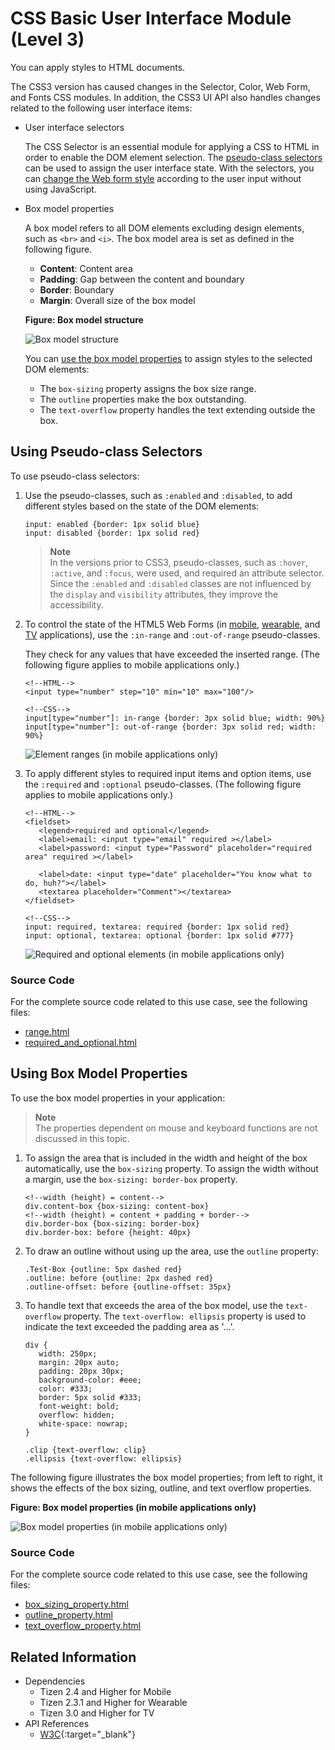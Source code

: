 # CSS Basic User Interface Module (Level 3)

You can apply styles to HTML documents.

The CSS3 version has caused changes in the Selector, Color, Web Form, and Fonts CSS modules. In addition, the CSS3 UI API also handles changes related to the following user interface items:

- User interface selectors

  The CSS Selector is an essential module for applying a CSS to HTML in order to enable the DOM element selection. The [pseudo-class selectors](https://www.w3.org/TR/2013/WD-selectors4-20130502/#pseudo-classes) can be used to assign the user interface state. With the selectors, you can [change the Web form style](#using-pseudo-class-selectors) according to the user input without using JavaScript.

- Box model properties

  A box model refers to all DOM elements excluding design elements, such as `<br>` and `<i>`. The box model area is set as defined in the following figure.

  - **Content**: Content area
  - **Padding**: Gap between the content and boundary
  - **Border**: Boundary
  - **Margin**: Overall size of the box model

  **Figure: Box model structure**

  ![Box model structure](./media/box_model_properties_struct.png)

  You can [use the box model properties](#using-box-model-properties) to assign styles to the selected DOM elements:

  - The `box-sizing` property assigns the box size range.
  - The `outline` properties make the box outstanding.
  - The `text-overflow` property handles the text extending outside the box.

## Using Pseudo-class Selectors

To use pseudo-class selectors:

1. Use the pseudo-classes, such as `:enabled` and `:disabled`, to add different styles based on the state of the DOM elements:

   ```
   input: enabled {border: 1px solid blue}
   input: disabled {border: 1px solid red}
   ```

   > **Note**  
   > In the versions prior to CSS3, pseudo-classes, such as `:hover`, `:active`, and `:focus`, were used, and required an attribute selector. Since the `:enabled` and `:disabled` classes are not influenced by the `display` and `visibility` attributes, they improve the accessibility.

2. To control the state of the HTML5 Web Forms (in [mobile](../../../api/latest/w3c_api/w3c_api_m.html#forms), [wearable](../../../api/latest/w3c_api/w3c_api_w.html#forms), and [TV](../../../api/latest/w3c_api/w3c_api_tv.html#forms) applications), use the `:in-range` and `:out-of-range` pseudo-classes.

   They check for any values that have exceeded the inserted range. (The following figure applies to mobile applications only.)
   
   ```
   <!--HTML-->
   <input type="number" step="10" min="10" max="100"/>
   ```

   ```
   <!--CSS-->
   input[type="number"]: in-range {border: 3px solid blue; width: 90%}
   input[type="number"]: out-of-range {border: 3px solid red; width: 90%}
   ```

   ![Element ranges (in mobile applications only)](./media/pseudo_elements_selector_range.png)

3. To apply different styles to required input items and option items, use the `:required` and `:optional` pseudo-classes. (The following figure applies to mobile applications only.)

   ```
   <!--HTML-->
   <fieldset>
      <legend>required and optional</legend>
      <label>email: <input type="email" required ></label>
      <label>password: <input type="Password" placeholder="required area" required ></label>

      <label>date: <input type="date" placeholder="You know what to do, huh?"></label>
      <textarea placeholder="Comment"></textarea>
   </fieldset>
   ```

   ```
   <!--CSS-->
   input: required, textarea: required {border: 1px solid red}
   input: optional, textarea: optional {border: 1px solid #777}
   ```

   ![Required and optional elements (in mobile applications only)](./media/pseudo_elements_selector_required.png)

### Source Code

For the complete source code related to this use case, see the following files:

- [range.html](http://download.tizen.org/misc/examples/w3c_html5/dom_forms_and_styles/css_basic_user_interface_module_level_3)
- [required_and_optional.html](http://download.tizen.org/misc/examples/w3c_html5/dom_forms_and_styles/css_basic_user_interface_module_level_3)

## Using Box Model Properties

To use the box model properties in your application:

> **Note**  
> The properties dependent on mouse and keyboard functions are not discussed in this topic.

1. To assign the area that is included in the width and height of the box automatically, use the `box-sizing` property. To assign the width without a margin, use the `box-sizing: border-box` property.

   ```
   <!--width (height) = content-->
   div.content-box {box-sizing: content-box}
   <!--width (height) = content + padding + border-->
   div.border-box {box-sizing: border-box}
   div.border-box: before {height: 40px}
   ```

2. To draw an outline without using up the area, use the `outline` property:

   ```
   .Test-Box {outline: 5px dashed red}
   .outline: before {outline: 2px dashed red}
   .outline-offset: before {outline-offset: 35px}
   ```

3. To handle text that exceeds the area of the box model, use the `text-overflow` property. The `text-overflow: ellipsis` property is used to indicate the text exceeded the padding area as '...'.

   ```
   div {
      width: 250px;
      margin: 20px auto;
      padding: 20px 30px;
      background-color: #eee;
      color: #333;
      border: 5px solid #333;
      font-weight: bold;
      overflow: hidden;
      white-space: nowrap;
   }

   .clip {text-overflow: clip}
   .ellipsis {text-overflow: ellipsis}
   ```

The following figure illustrates the box model properties; from left to right, it shows the effects of the box sizing, outline, and text overflow properties.

**Figure: Box model properties (in mobile applications only)**

![Box model properties (in mobile applications only)](./media/box_model_properties.png)

### Source Code

For the complete source code related to this use case, see the following files:

- [box_sizing_property.html](http://download.tizen.org/misc/examples/w3c_html5/dom_forms_and_styles/css_basic_user_interface_module_level_3)
- [outline_property.html](http://download.tizen.org/misc/examples/w3c_html5/dom_forms_and_styles/css_basic_user_interface_module_level_3)
- [text_overflow_property.html](http://download.tizen.org/misc/examples/w3c_html5/dom_forms_and_styles/css_basic_user_interface_module_level_3)

## Related Information
* Dependencies
  - Tizen 2.4 and Higher for Mobile
  - Tizen 2.3.1 and Higher for Wearable
  - Tizen 3.0 and Higher for TV
* API References
  - [W3C](https://www.w3.org/TR/css-ui-3/){:target="_blank"}
